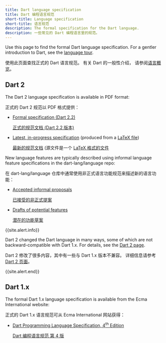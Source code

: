 ```yaml
---
title: Dart language specification
title: Dart 编程语言规范
short-title: Language specification
short-title: 语言规范
description: The formal specification for the Dart language.
description: 一些常见的 Dart 编程语言里的规范。
---
```


Use this page to find the formal Dart language specification.
For a gentler introduction to Dart, see the
[language tour](/guides/language/language-tour).

使用此页面查找正式的 Dart 语言规范。 有关 Dart 的一般性介绍，
请参阅[语言概览](/guides/language/language-tour)。

## Dart 2

The Dart 2 language specification is available in PDF format:

正式的 Dart 2 规范以 PDF 格式提供：

  * [Formal specification (Dart 2.2)][formal spec]

    [正式的规范文档 (Dart 2.2 版本)][formal spec]

  * [Latest, in-progress specification][latest draft]
    (produced from a [LaTeX file][])

    [最新的规范文档][latest draft]
    (源文件是一个 [LaTeX 格式的文件][LaTeX file]

[formal spec]: /guides/language/specifications/DartLangSpec-v2.2.pdf
[latest draft]: https://spec.dart.dev/DartLangSpecDraft.pdf
[LaTeX file]: https://github.com/dart-lang/language/blob/master/specification/dartLangSpec.tex


New language features are typically described using informal language feature specifications in the dart-lang/language repo:

在 dart-lang/language 仓库中通常使用非正式语言功能规范来描述新的语言功能：
  * [Accepted informal proposals][]

    [已接受的非正式提案][Accepted informal proposals]

  * [Drafts of potential features][]

    [潜在的功能草案][Drafts of potential features]

[Accepted informal proposals]: https://github.com/dart-lang/language/tree/master/accepted
[Drafts of potential features]: https://github.com/dart-lang/language/tree/master/working

{{site.alert.info}}

  Dart 2 changed the Dart language in many ways, some of which are not
  backward-compatible with Dart 1.x.
  For details, see the [Dart 2 page](/dart-2).
  
  Dart 2 修改了很多内容，其中有一些与 Dart 1.x 版本不兼容。
  详细信息请参考 [Dart 2 页面](/dart-2)。

{{site.alert.end}}

## Dart 1.x

The formal Dart 1.x language specification is available from
the Ecma International website:

正式的 Dart 1.x 语言规范可从 Ecma International 网站获得：

* <a href="http://www.ecma-international.org/publications/files/ECMA-ST/ECMA-408.pdf"
   target="_blank" rel="noopener">Dart Programming Language Specification, 4<sup>th</sup> Edition</a>

  <a href="http://www.ecma-international.org/publications/files/ECMA-ST/ECMA-408.pdf"
   target="_blank" rel="noopener">Dart 编程语言规范 第 4 版</a>

